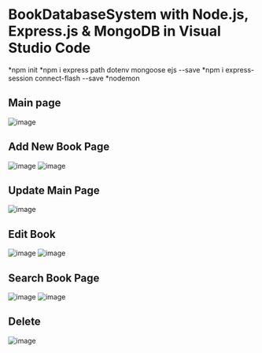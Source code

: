 # BookDatabaseSystem with Node.js, Express.js & MongoDB in Visual Studio Code

*npm init
*npm i express path dotenv mongoose ejs --save
*npm i express-session connect-flash --save
*nodemon
## Main page
![image](https://github.com/Asavei16/BookDatabaseSystem/assets/57408487/57ac2c82-30f8-4fb9-afa7-396bdb3adf48)

## Add New Book Page
![image](https://github.com/Asavei16/BookDatabaseSystem/assets/57408487/7790fa0e-abbc-4b5e-8680-d4c85187f401)
![image](https://github.com/Asavei16/BookDatabaseSystem/assets/57408487/a3eeccf1-0d1e-438d-993e-b49fc42a314c)

## Update Main Page
![image](https://github.com/Asavei16/BookDatabaseSystem/assets/57408487/905d52c6-2483-4cca-bfb1-6fd3db80274a)

## Edit Book
![image](https://github.com/Asavei16/BookDatabaseSystem/assets/57408487/f54aa85d-3d07-4cb4-b8b9-d610be67e18e)
![image](https://github.com/Asavei16/BookDatabaseSystem/assets/57408487/9734be7e-7f08-4e3b-9a0f-fd3e3be32963)

## Search Book Page
![image](https://github.com/Asavei16/BookDatabaseSystem/assets/57408487/ccac71a8-91e3-4215-b6b3-36a0df6b6c46)
![image](https://github.com/Asavei16/BookDatabaseSystem/assets/57408487/aa7d081f-017c-412f-b9eb-3e0a94212eb5)


## Delete
![image](https://github.com/Asavei16/BookDatabaseSystem/assets/57408487/cb41923a-5ba4-41c7-ad65-5fefa5c7db05)





